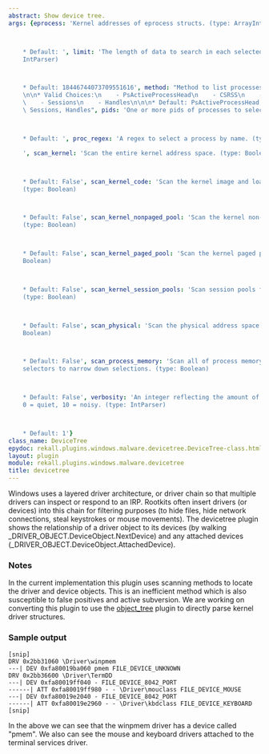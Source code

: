 ```yaml
---
abstract: Show device tree.
args: {eprocess: 'Kernel addresses of eprocess structs. (type: ArrayIntParser)



    * Default: ', limit: 'The length of data to search in each selected region. (type:
    IntParser)



    * Default: 18446744073709551616', method: "Method to list processes. (type: ChoiceArray)\n\
    \n\n* Valid Choices:\n    - PsActiveProcessHead\n    - CSRSS\n    - PspCidTable\n\
    \    - Sessions\n    - Handles\n\n\n* Default: PsActiveProcessHead, CSRSS, PspCidTable,\
    \ Sessions, Handles", pids: 'One or more pids of processes to select. (type: ArrayIntParser)



    * Default: ', proc_regex: 'A regex to select a process by name. (type: RegEx)

    ', scan_kernel: 'Scan the entire kernel address space. (type: Boolean)



    * Default: False', scan_kernel_code: 'Scan the kernel image and loaded drivers.
    (type: Boolean)



    * Default: False', scan_kernel_nonpaged_pool: 'Scan the kernel non-paged pool.
    (type: Boolean)



    * Default: False', scan_kernel_paged_pool: 'Scan the kernel paged pool. (type:
    Boolean)



    * Default: False', scan_kernel_session_pools: 'Scan session pools for all processes.
    (type: Boolean)



    * Default: False', scan_physical: 'Scan the physical address space only. (type:
    Boolean)



    * Default: False', scan_process_memory: 'Scan all of process memory. Uses process
    selectors to narrow down selections. (type: Boolean)



    * Default: False', verbosity: 'An integer reflecting the amount of desired output:
    0 = quiet, 10 = noisy. (type: IntParser)



    * Default: 1'}
class_name: DeviceTree
epydoc: rekall.plugins.windows.malware.devicetree.DeviceTree-class.html
layout: plugin
module: rekall.plugins.windows.malware.devicetree
title: devicetree
---
```



Windows uses a layered driver architecture, or driver chain so that multiple
drivers can inspect or respond to an IRP. Rootkits often insert drivers (or
devices) into this chain for filtering purposes (to hide files, hide network
connections, steal keystrokes or mouse movements). The devicetree plugin shows
the relationship of a driver object to its devices (by walking
_DRIVER_OBJECT.DeviceObject.NextDevice) and any attached devices
(_DRIVER_OBJECT.DeviceObject.AttachedDevice).


### Notes

In the current implementation this plugin uses scanning methods to locate the
driver and device objects. This is an inefficient method which is also
susceptible to false positives and active subversion. We are working on
converting this plugin to use the [object_tree](ObjectTree.html) plugin to
directly parse kernel driver structures.

### Sample output

```
[snip]
DRV 0x2bb31060 \Driver\winpmem
---| DEV 0xfa80019ba060 pmem FILE_DEVICE_UNKNOWN
DRV 0x2bb36600 \Driver\TermDD
---| DEV 0xfa80019ff040 - FILE_DEVICE_8042_PORT
------| ATT 0xfa80019ff980 - - \Driver\mouclass FILE_DEVICE_MOUSE
---| DEV 0xfa80019e2040 - FILE_DEVICE_8042_PORT
------| ATT 0xfa80019e2960 - - \Driver\kbdclass FILE_DEVICE_KEYBOARD
[snip]
```

In the above we can see that the winpmem driver has a device called "pmem". We
also can see the mouse and keyboard drivers attached to the terminal services
driver.
